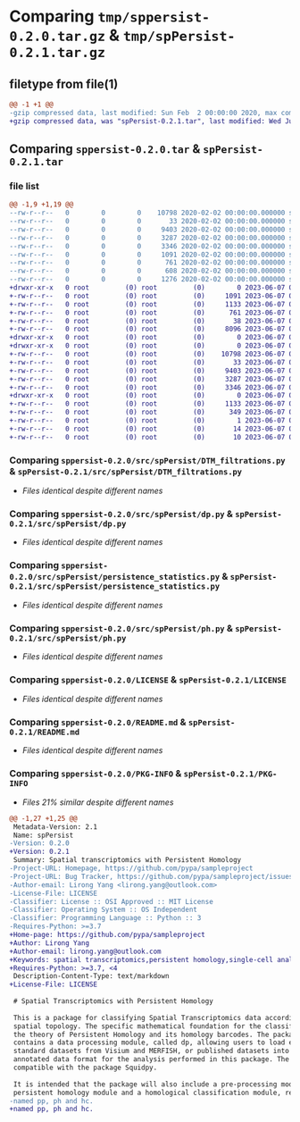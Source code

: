 # Comparing `tmp/sppersist-0.2.0.tar.gz` & `tmp/spPersist-0.2.1.tar.gz`

## filetype from file(1)

```diff
@@ -1 +1 @@
-gzip compressed data, last modified: Sun Feb  2 00:00:00 2020, max compression
+gzip compressed data, was "spPersist-0.2.1.tar", last modified: Wed Jun  7 09:36:28 2023, max compression
```

## Comparing `sppersist-0.2.0.tar` & `spPersist-0.2.1.tar`

### file list

```diff
@@ -1,9 +1,19 @@
--rw-r--r--   0        0        0    10798 2020-02-02 00:00:00.000000 sppersist-0.2.0/src/spPersist/DTM_filtrations.py
--rw-r--r--   0        0        0       33 2020-02-02 00:00:00.000000 sppersist-0.2.0/src/spPersist/__init__.py
--rw-r--r--   0        0        0     9403 2020-02-02 00:00:00.000000 sppersist-0.2.0/src/spPersist/dp.py
--rw-r--r--   0        0        0     3287 2020-02-02 00:00:00.000000 sppersist-0.2.0/src/spPersist/persistence_statistics.py
--rw-r--r--   0        0        0     3346 2020-02-02 00:00:00.000000 sppersist-0.2.0/src/spPersist/ph.py
--rw-r--r--   0        0        0     1091 2020-02-02 00:00:00.000000 sppersist-0.2.0/LICENSE
--rw-r--r--   0        0        0      761 2020-02-02 00:00:00.000000 sppersist-0.2.0/README.md
--rw-r--r--   0        0        0      608 2020-02-02 00:00:00.000000 sppersist-0.2.0/pyproject.toml
--rw-r--r--   0        0        0     1276 2020-02-02 00:00:00.000000 sppersist-0.2.0/PKG-INFO
+drwxr-xr-x   0 root         (0) root         (0)        0 2023-06-07 09:36:28.544051 spPersist-0.2.1/
+-rw-r--r--   0 root         (0) root         (0)     1091 2023-06-07 09:35:54.000000 spPersist-0.2.1/LICENSE
+-rw-r--r--   0 root         (0) root         (0)     1133 2023-06-07 09:36:28.543051 spPersist-0.2.1/PKG-INFO
+-rw-r--r--   0 root         (0) root         (0)      761 2023-06-07 09:35:54.000000 spPersist-0.2.1/README.md
+-rw-r--r--   0 root         (0) root         (0)       38 2023-06-07 09:36:28.544051 spPersist-0.2.1/setup.cfg
+-rw-r--r--   0 root         (0) root         (0)     8096 2023-06-07 09:35:54.000000 spPersist-0.2.1/setup.py
+drwxr-xr-x   0 root         (0) root         (0)        0 2023-06-07 09:36:28.540051 spPersist-0.2.1/src/
+drwxr-xr-x   0 root         (0) root         (0)        0 2023-06-07 09:36:28.542051 spPersist-0.2.1/src/spPersist/
+-rw-r--r--   0 root         (0) root         (0)    10798 2023-06-07 09:21:49.000000 spPersist-0.2.1/src/spPersist/DTM_filtrations.py
+-rw-r--r--   0 root         (0) root         (0)       33 2023-06-07 09:21:49.000000 spPersist-0.2.1/src/spPersist/__init__.py
+-rw-r--r--   0 root         (0) root         (0)     9403 2023-06-07 09:21:49.000000 spPersist-0.2.1/src/spPersist/dp.py
+-rw-r--r--   0 root         (0) root         (0)     3287 2023-06-07 09:21:48.000000 spPersist-0.2.1/src/spPersist/persistence_statistics.py
+-rw-r--r--   0 root         (0) root         (0)     3346 2023-06-07 09:21:49.000000 spPersist-0.2.1/src/spPersist/ph.py
+drwxr-xr-x   0 root         (0) root         (0)        0 2023-06-07 09:36:28.543051 spPersist-0.2.1/src/spPersist.egg-info/
+-rw-r--r--   0 root         (0) root         (0)     1133 2023-06-07 09:36:28.000000 spPersist-0.2.1/src/spPersist.egg-info/PKG-INFO
+-rw-r--r--   0 root         (0) root         (0)      349 2023-06-07 09:36:28.000000 spPersist-0.2.1/src/spPersist.egg-info/SOURCES.txt
+-rw-r--r--   0 root         (0) root         (0)        1 2023-06-07 09:36:28.000000 spPersist-0.2.1/src/spPersist.egg-info/dependency_links.txt
+-rw-r--r--   0 root         (0) root         (0)       14 2023-06-07 09:36:28.000000 spPersist-0.2.1/src/spPersist.egg-info/requires.txt
+-rw-r--r--   0 root         (0) root         (0)       10 2023-06-07 09:36:28.000000 spPersist-0.2.1/src/spPersist.egg-info/top_level.txt
```

### Comparing `sppersist-0.2.0/src/spPersist/DTM_filtrations.py` & `spPersist-0.2.1/src/spPersist/DTM_filtrations.py`

 * *Files identical despite different names*

### Comparing `sppersist-0.2.0/src/spPersist/dp.py` & `spPersist-0.2.1/src/spPersist/dp.py`

 * *Files identical despite different names*

### Comparing `sppersist-0.2.0/src/spPersist/persistence_statistics.py` & `spPersist-0.2.1/src/spPersist/persistence_statistics.py`

 * *Files identical despite different names*

### Comparing `sppersist-0.2.0/src/spPersist/ph.py` & `spPersist-0.2.1/src/spPersist/ph.py`

 * *Files identical despite different names*

### Comparing `sppersist-0.2.0/LICENSE` & `spPersist-0.2.1/LICENSE`

 * *Files identical despite different names*

### Comparing `sppersist-0.2.0/README.md` & `spPersist-0.2.1/README.md`

 * *Files identical despite different names*

### Comparing `sppersist-0.2.0/PKG-INFO` & `spPersist-0.2.1/PKG-INFO`

 * *Files 21% similar despite different names*

```diff
@@ -1,27 +1,25 @@
 Metadata-Version: 2.1
 Name: spPersist
-Version: 0.2.0
+Version: 0.2.1
 Summary: Spatial transcriptomics with Persistent Homology
-Project-URL: Homepage, https://github.com/pypa/sampleproject
-Project-URL: Bug Tracker, https://github.com/pypa/sampleproject/issues
-Author-email: Lirong Yang <lirong.yang@outlook.com>
-License-File: LICENSE
-Classifier: License :: OSI Approved :: MIT License
-Classifier: Operating System :: OS Independent
-Classifier: Programming Language :: Python :: 3
-Requires-Python: >=3.7
+Home-page: https://github.com/pypa/sampleproject
+Author: Lirong Yang
+Author-email: lirong.yang@outlook.com
+Keywords: spatial transcriptomics,persistent homology,single-cell analysis
+Requires-Python: >=3.7, <4
 Description-Content-Type: text/markdown
+License-File: LICENSE
 
 # Spatial Transcriptomics with Persistent Homology
 
 This is a package for classifying Spatial Transcriptomics data according to its 
 spatial topology. The specific mathematical foundation for the classification is
 the theory of Persistent Homology and its homology barcodes. The package so far
 contains a data processing module, called dp, allowing users to load either the
 standard datasets from Visium and MERFISH, or published datasets into desired
 annotated data format for the analysis performed in this package. The format is
 compatible with the package Squidpy.
 
 It is intended that the package will also include a pre-processing module, a 
 persistent homology module and a homological classification module, respectively
-named pp, ph and hc.
+named pp, ph and hc.
```

